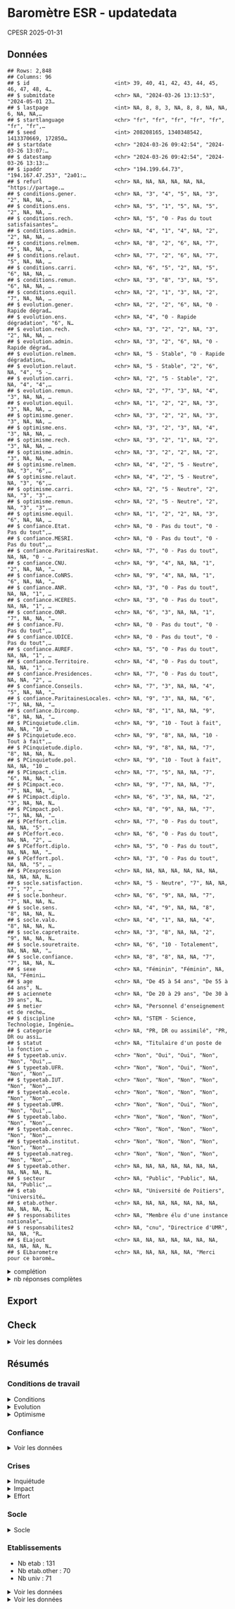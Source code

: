 Baromètre ESR - updatedata
================
CPESR
2025-01-31

## Données

    ## Rows: 2,848
    ## Columns: 96
    ## $ id                           <int> 39, 40, 41, 42, 43, 44, 45, 46, 47, 48, 4…
    ## $ submitdate                   <chr> NA, "2024-03-26 13:13:53", "2024-05-01 23…
    ## $ lastpage                     <int> NA, 8, 8, 3, NA, 8, 8, NA, NA, 6, NA, NA,…
    ## $ startlanguage                <chr> "fr", "fr", "fr", "fr", "fr", "fr", "fr",…
    ## $ seed                         <int> 208208165, 1340348542, 1413370669, 172850…
    ## $ startdate                    <chr> "2024-03-26 09:42:54", "2024-03-26 13:07:…
    ## $ datestamp                    <chr> "2024-03-26 09:42:54", "2024-03-26 13:13:…
    ## $ ipaddr                       <chr> "194.199.64.73", "194.167.47.253", "2a01:…
    ## $ refurl                       <chr> NA, NA, NA, NA, NA, NA, "https://partage.…
    ## $ conditions.gener.            <chr> NA, "3", "4", "5", NA, "3", "2", NA, NA, …
    ## $ conditions.ens.              <chr> NA, "5", "1", "5", NA, "5", "2", NA, NA, …
    ## $ conditions.rech.             <chr> NA, "5", "0 - Pas du tout satisfaisantes"…
    ## $ conditions.admin.            <chr> NA, "4", "1", "4", NA, "2", "2", NA, NA, …
    ## $ conditions.relmem.           <chr> NA, "8", "2", "6", NA, "7", "5", NA, NA, …
    ## $ conditions.relaut.           <chr> NA, "7", "2", "6", NA, "7", "5", NA, NA, …
    ## $ conditions.carri.            <chr> NA, "6", "5", "2", NA, "5", "6", NA, NA, …
    ## $ conditions.remun.            <chr> NA, "3", "8", "3", NA, "5", "6", NA, NA, …
    ## $ conditions.equil.            <chr> NA, "2", "1", "3", NA, "2", "7", NA, NA, …
    ## $ evolution.gener.             <chr> NA, "2", "2", "6", NA, "0 - Rapide dégrad…
    ## $ evolution.ens.               <chr> NA, "4", "0 - Rapide dégradation", "6", N…
    ## $ evolution.rech.              <chr> NA, "3", "2", "2", NA, "3", "2", NA, NA, …
    ## $ evolution.admin.             <chr> NA, "3", "2", "6", NA, "0 - Rapide dégrad…
    ## $ evolution.relmem.            <chr> NA, "5 - Stable", "0 - Rapide dégradation…
    ## $ evolution.relaut.            <chr> NA, "5 - Stable", "2", "6", NA, "4", "5 -…
    ## $ evolution.carri.             <chr> NA, "2", "5 - Stable", "2", NA, "4", "4",…
    ## $ evolution.remun.             <chr> NA, "2", "7", "3", NA, "4", "3", NA, NA, …
    ## $ evolution.equil.             <chr> NA, "1", "2", "2", NA, "3", "3", NA, NA, …
    ## $ optimisme.gener.             <chr> NA, "3", "2", "2", NA, "3", "3", NA, NA, …
    ## $ optimisme.ens.               <chr> NA, "3", "2", "3", NA, "4", "3", NA, NA, …
    ## $ optimisme.rech.              <chr> NA, "3", "2", "1", NA, "2", "3", NA, NA, …
    ## $ optimisme.admin.             <chr> NA, "3", "2", "2", NA, "2", "3", NA, NA, …
    ## $ optimisme.relmem.            <chr> NA, "4", "2", "5 - Neutre", NA, "3", "6",…
    ## $ optimisme.relaut.            <chr> NA, "4", "2", "5 - Neutre", NA, "3", "6",…
    ## $ optimisme.carri.             <chr> NA, "2", "5 - Neutre", "2", NA, "3", "3",…
    ## $ optimisme.remun.             <chr> NA, "2", "5 - Neutre", "2", NA, "3", "3",…
    ## $ optimisme.equil.             <chr> NA, "1", "2", "2", NA, "3", "6", NA, NA, …
    ## $ confiance.Etat.              <chr> NA, "0 - Pas du tout", "0 - Pas du tout",…
    ## $ confiance.MESRI.             <chr> NA, "0 - Pas du tout", "0 - Pas du tout",…
    ## $ confiance.ParitairesNat.     <chr> NA, "7", "0 - Pas du tout", NA, NA, "0 - …
    ## $ confiance.CNU.               <chr> NA, "9", "4", NA, NA, "1", "2", NA, NA, "…
    ## $ confiance.CoNRS.             <chr> NA, "9", "4", NA, NA, "1", "6", NA, NA, "…
    ## $ confiance.ANR.               <chr> NA, "3", "0 - Pas du tout", NA, NA, "1", …
    ## $ confiance.HCERES.            <chr> NA, "3", "0 - Pas du tout", NA, NA, "1", …
    ## $ confiance.ONR.               <chr> NA, "6", "3", NA, NA, "1", "7", NA, NA, "…
    ## $ confiance.FU.                <chr> NA, "0 - Pas du tout", "0 - Pas du tout",…
    ## $ confiance.UDICE.             <chr> NA, "0 - Pas du tout", "0 - Pas du tout",…
    ## $ confiance.AUREF.             <chr> NA, "5", "0 - Pas du tout", NA, NA, "1", …
    ## $ confiance.Territoire.        <chr> NA, "4", "0 - Pas du tout", NA, NA, "1", …
    ## $ confiance.Presidences.       <chr> NA, "7", "0 - Pas du tout", NA, NA, "2", …
    ## $ confiance.Conseils.          <chr> NA, "7", "3", NA, NA, "4", "5", NA, NA, "…
    ## $ confiance.ParitainesLocales. <chr> NA, "9", "3", NA, NA, "6", "7", NA, NA, "…
    ## $ confiance.Dircomp.           <chr> NA, "8", "1", NA, NA, "9", "8", NA, NA, "…
    ## $ PCinquietude.clim.           <chr> NA, "9", "10 - Tout à fait", NA, NA, "10 …
    ## $ PCinquietude.eco.            <chr> NA, "9", "8", NA, NA, "10 - Tout à fait",…
    ## $ PCinquietude.diplo.          <chr> NA, "9", "8", NA, NA, "7", "8", NA, NA, N…
    ## $ PCinquietude.pol.            <chr> NA, "9", "10 - Tout à fait", NA, NA, "10 …
    ## $ PCimpact.clim.               <chr> NA, "7", "5", NA, NA, "7", "6", NA, NA, "…
    ## $ PCimpact.eco.                <chr> NA, "9", "7", NA, NA, "7", "7", NA, NA, "…
    ## $ PCimpact.diplo.              <chr> NA, "6", "3", NA, NA, "2", "3", NA, NA, N…
    ## $ PCimpact.pol.                <chr> NA, "8", "9", NA, NA, "7", "7", NA, NA, "…
    ## $ PCeffort.clim.               <chr> NA, "7", "0 - Pas du tout", NA, NA, "5", …
    ## $ PCeffort.eco.                <chr> NA, "6", "0 - Pas du tout", NA, NA, "2", …
    ## $ PCeffort.diplo.              <chr> NA, "5", "0 - Pas du tout", NA, NA, NA, "…
    ## $ PCeffort.pol.                <chr> NA, "3", "0 - Pas du tout", NA, NA, "5", …
    ## $ PCexpression                 <chr> NA, NA, NA, NA, NA, NA, NA, NA, NA, NA, N…
    ## $ socle.satisfaction.          <chr> NA, "5 - Neutre", "7", NA, NA, "7", "7", …
    ## $ socle.bonheur.               <chr> NA, "6", "9", NA, NA, "7", "7", NA, NA, N…
    ## $ socle.sens.                  <chr> NA, "4", "9", NA, NA, "8", "8", NA, NA, N…
    ## $ socle.valo.                  <chr> NA, "4", "1", NA, NA, "4", "8", NA, NA, N…
    ## $ socle.capretraite.           <chr> NA, "3", "8", NA, NA, "2", "9", NA, NA, N…
    ## $ socle.souretraite.           <chr> NA, "6", "10 - Totalement", NA, NA, NA, "…
    ## $ socle.confiance.             <chr> NA, "8", "8", NA, NA, "7", "7", NA, NA, N…
    ## $ sexe                         <chr> NA, "Féminin", "Féminin", NA, NA, "Fémini…
    ## $ age                          <chr> NA, "De 45 à 54 ans", "De 55 à 64 ans", N…
    ## $ aciennete                    <chr> NA, "De 20 à 29 ans", "De 30 à 39 ans", N…
    ## $ metier                       <chr> NA, "Personnel d'enseignement et de reche…
    ## $ discipline                   <chr> NA, "STEM - Science, Technologie, Ingénie…
    ## $ categorie                    <chr> NA, "PR, DR ou assimilé", "PR, DR ou assi…
    ## $ statut                       <chr> NA, "Titulaire d'un poste de la fonction …
    ## $ typeetab.univ.               <chr> "Non", "Oui", "Oui", "Non", "Non", "Oui",…
    ## $ typeetab.UFR.                <chr> "Non", "Non", "Oui", "Non", "Non", "Non",…
    ## $ typeetab.IUT.                <chr> "Non", "Non", "Non", "Non", "Non", "Non",…
    ## $ typeetab.ecole.              <chr> "Non", "Non", "Non", "Non", "Non", "Non",…
    ## $ typeetab.UMR.                <chr> "Non", "Non", "Oui", "Non", "Non", "Oui",…
    ## $ typeetab.labo.               <chr> "Non", "Non", "Non", "Non", "Non", "Non",…
    ## $ typeetab.cenrec.             <chr> "Non", "Non", "Non", "Non", "Non", "Non",…
    ## $ typeetab.institut.           <chr> "Non", "Non", "Non", "Non", "Non", "Non",…
    ## $ typeetab.natreg.             <chr> "Non", "Non", "Non", "Non", "Non", "Non",…
    ## $ typeetab.other.              <chr> NA, NA, NA, NA, NA, NA, NA, NA, NA, NA, N…
    ## $ secteur                      <chr> NA, "Public", "Public", NA, NA, "Public",…
    ## $ etab                         <chr> NA, "Université de Poitiers", "Université…
    ## $ etab.other.                  <chr> NA, NA, NA, NA, NA, NA, NA, NA, NA, NA, N…
    ## $ responsabilites              <chr> NA, "Membre élu d'une instance nationale"…
    ## $ responsabilites2             <chr> NA, "cnu", "Directrice d'UMR", NA, NA, "R…
    ## $ ELajout                      <chr> NA, NA, NA, NA, NA, NA, NA, NA, NA, NA, N…
    ## $ ELbarometre                  <chr> NA, NA, NA, NA, NA, "Merci pour ce baromè…

<details>
<summary>
complétion
</summary>

| colonne                      | Renseigné_FALSE | Renseigné_TRUE |
|:-----------------------------|----------------:|---------------:|
| datestamp                    |              NA |           2848 |
| ipaddr                       |              NA |           2848 |
| seed                         |              NA |           2848 |
| startdate                    |              NA |           2848 |
| startlanguage                |              NA |           2848 |
| typeetab.IUT.                |              NA |           2848 |
| typeetab.UFR.                |              NA |           2848 |
| typeetab.UMR.                |              NA |           2848 |
| typeetab.cenrec.             |              NA |           2848 |
| typeetab.ecole.              |              NA |           2848 |
| typeetab.institut.           |              NA |           2848 |
| typeetab.labo.               |              NA |           2848 |
| typeetab.natreg.             |              NA |           2848 |
| typeetab.univ.               |              NA |           2848 |
| lastpage                     |             549 |           2299 |
| conditions.gener.            |             619 |           2229 |
| conditions.equil.            |             627 |           2221 |
| conditions.remun.            |             634 |           2214 |
| conditions.relmem.           |             641 |           2207 |
| conditions.carri.            |             671 |           2177 |
| conditions.admin.            |             683 |           2165 |
| conditions.relaut.           |             707 |           2141 |
| evolution.gener.             |             796 |           2052 |
| evolution.equil.             |             805 |           2043 |
| evolution.remun.             |             811 |           2037 |
| evolution.relmem.            |             825 |           2023 |
| evolution.carri.             |             827 |           2021 |
| conditions.rech.             |             831 |           2017 |
| evolution.admin.             |             834 |           2014 |
| optimisme.gener.             |             856 |           1992 |
| evolution.relaut.            |             860 |           1988 |
| optimisme.equil.             |             872 |           1976 |
| optimisme.remun.             |             874 |           1974 |
| optimisme.admin.             |             881 |           1967 |
| optimisme.carri.             |             886 |           1962 |
| optimisme.relmem.            |             889 |           1959 |
| optimisme.relaut.            |             907 |           1941 |
| confiance.Etat.              |             915 |           1933 |
| confiance.MESRI.             |             921 |           1927 |
| confiance.Dircomp.           |             922 |           1926 |
| PCinquietude.eco.            |             932 |           1916 |
| PCinquietude.clim.           |             933 |           1915 |
| PCinquietude.pol.            |             934 |           1914 |
| PCinquietude.diplo.          |             942 |           1906 |
| PCimpact.clim.               |             945 |           1903 |
| confiance.Presidences.       |             946 |           1902 |
| PCimpact.pol.                |             947 |           1901 |
| PCimpact.eco.                |             948 |           1900 |
| evolution.rech.              |             953 |           1895 |
| socle.valo.                  |             955 |           1893 |
| socle.satisfaction.          |             959 |           1889 |
| socle.sens.                  |             959 |           1889 |
| PCimpact.diplo.              |             963 |           1885 |
| submitdate                   |             976 |           1872 |
| socle.capretraite.           |             978 |           1870 |
| metier                       |             979 |           1869 |
| socle.bonheur.               |             981 |           1867 |
| age                          |             985 |           1863 |
| socle.souretraite.           |             985 |           1863 |
| statut                       |             985 |           1863 |
| aciennete                    |             988 |           1860 |
| optimisme.rech.              |             989 |           1859 |
| secteur                      |             989 |           1859 |
| categorie                    |             991 |           1857 |
| discipline                   |             993 |           1855 |
| confiance.Conseils.          |             995 |           1853 |
| socle.confiance.             |             997 |           1851 |
| PCeffort.clim.               |             998 |           1850 |
| confiance.HCERES.            |             999 |           1849 |
| sexe                         |            1011 |           1837 |
| confiance.ANR.               |            1018 |           1830 |
| confiance.Territoire.        |            1018 |           1830 |
| responsabilites              |            1033 |           1815 |
| confiance.ParitainesLocales. |            1046 |           1802 |
| etab                         |            1048 |           1800 |
| confiance.ONR.               |            1050 |           1798 |
| confiance.ParitairesNat.     |            1051 |           1797 |
| confiance.CNU.               |            1087 |           1761 |
| confiance.CoNRS.             |            1103 |           1745 |
| confiance.FU.                |            1115 |           1733 |
| conditions.ens.              |            1124 |           1724 |
| confiance.UDICE.             |            1128 |           1720 |
| PCeffort.eco.                |            1143 |           1705 |
| optimisme.ens.               |            1144 |           1704 |
| confiance.AUREF.             |            1166 |           1682 |
| evolution.ens.               |            1177 |           1671 |
| PCeffort.pol.                |            1239 |           1609 |
| PCeffort.diplo.              |            1327 |           1521 |
| responsabilites2             |            2002 |            846 |
| ELajout                      |            2535 |            313 |
| ELbarometre                  |            2637 |            211 |
| PCexpression                 |            2685 |            163 |
| typeetab.other.              |            2759 |             89 |
| etab.other.                  |            2765 |             83 |
| refurl                       |            2795 |             53 |

</details>
<details>
<summary>
nb réponses complètes
</summary>

| submitdate_na | lastpage |   nb | nbsum |
|:--------------|---------:|-----:|------:|
| TRUE          |        0 |   48 |    48 |
| TRUE          |        1 |  163 |   211 |
| TRUE          |        2 |   71 |   282 |
| TRUE          |        3 |   52 |   334 |
| TRUE          |        4 |   29 |   363 |
| TRUE          |        5 |   24 |   387 |
| TRUE          |        6 |   31 |   418 |
| TRUE          |        7 |    9 |   427 |
| FALSE         |        8 | 1872 |  2299 |
| TRUE          |       NA |  549 |  2848 |

</details>

## Export

## Check

<details>
<summary>
Voir les données
</summary>

    ## Joining with `by = join_by(id)`

| id | nb | submitdate | lastpage | startlanguage | seed | startdate | datestamp | ipaddr | refurl | conditions.gener. | conditions.ens. | conditions.rech. | conditions.admin. | conditions.relmem. | conditions.relaut. | conditions.carri. | conditions.remun. | conditions.equil. | evolution.gener. | evolution.ens. | evolution.rech. | evolution.admin. | evolution.relmem. | evolution.relaut. | evolution.carri. | evolution.remun. | evolution.equil. | optimisme.gener. | optimisme.ens. | optimisme.rech. | optimisme.admin. | optimisme.relmem. | optimisme.relaut. | optimisme.carri. | optimisme.remun. | optimisme.equil. | confiance.Etat. | confiance.MESRI. | confiance.ParitairesNat. | confiance.CNU. | confiance.CoNRS. | confiance.ANR. | confiance.HCERES. | confiance.ONR. | confiance.FU. | confiance.UDICE. | confiance.AUREF. | confiance.Territoire. | confiance.Presidences. | confiance.Conseils. | confiance.ParitairesLocales. | confiance.Dircomp. | PCinquietude.clim. | PCinquietude.eco. | PCinquietude.diplo. | PCinquietude.pol. | PCimpact.clim. | PCimpact.eco. | PCimpact.diplo. | PCimpact.pol. | PCeffort.clim. | PCeffort.eco. | PCeffort.diplo. | PCeffort.pol. | PCexpression | socle.satisfaction. | socle.bonheur. | socle.sens. | socle.valo. | socle.capretraite. | socle.souretraite. | socle.confiance. | sexe | age | anciennete | metier | discipline | categorie | statut | typeetab.univ. | typeetab.UFR. | typeetab.IUT. | typeetab.ecole. | typeetab.UMR. | typeetab.labo. | typeetab.cenrec. | typeetab.institut. | typeetab.natreg. | typeetab.other. | secteur | etab | etab.other. | responsabilites | responsabilites2 | ELajout | ELbarometre | metier.grp | statut.grp | responsabilites.grp | categorie.grp | anciennete.grp | discipline.grp | sexe.grp |
|---:|---:|:---|---:|:---|---:|:---|:---|:---|:---|:---|:---|:---|:---|:---|:---|:---|:---|:---|:---|:---|:---|:---|:---|:---|:---|:---|:---|:---|:---|:---|:---|:---|:---|:---|:---|:---|:---|:---|:---|:---|:---|:---|:---|:---|:---|:---|:---|:---|:---|:---|:---|:---|:---|:---|:---|:---|:---|:---|:---|:---|:---|:---|:---|:---|:---|:---|:---|:---|:---|:---|:---|:---|:---|:---|:---|:---|:---|:---|:---|:---|:---|:---|:---|:---|:---|:---|:---|:---|:---|:---|:---|:---|:---|:---|:---|:---|:---|:---|:---|:---|:---|:---|:---|
| 118 | 2 | 2024-09-03 05:37:02 | 8 | fr | 1132634813 | 2024-09-03 05:28:35 | 2024-09-03 05:37:02 | 2a01:cb05:25d:8d00:4150:b6c2:1b2:7b84 | NA | 0 - Pas du tout satisfaisantes | 0 - Pas du tout satisfaisantes | 0 - Pas du tout satisfaisantes | 0 - Pas du tout satisfaisantes | 0 - Pas du tout satisfaisantes | 0 - Pas du tout satisfaisantes | 0 - Pas du tout satisfaisantes | 0 - Pas du tout satisfaisantes | 0 - Pas du tout satisfaisantes | 0 - Rapide dégradation | 0 - Rapide dégradation | 0 - Rapide dégradation | 0 - Rapide dégradation | 0 - Rapide dégradation | 0 - Rapide dégradation | 0 - Rapide dégradation | 0 - Rapide dégradation | 0 - Rapide dégradation | 0 - Sans espoir | 0 - Sans espoir | 0 - Sans espoir | 0 - Sans espoir | 0 - Sans espoir | 0 - Sans espoir | 0 - Sans espoir | 0 - Sans espoir | 0 - Sans espoir | 0 - Pas du tout | 0 - Pas du tout | 0 - Pas du tout | 0 - Pas du tout | 0 - Pas du tout | 0 - Pas du tout | 0 - Pas du tout | 0 - Pas du tout | 0 - Pas du tout | 0 - Pas du tout | 0 - Pas du tout | 0 - Pas du tout | 0 - Pas du tout | 0 - Pas du tout | 0 - Pas du tout | 0 - Pas du tout | 10 - Tout à fait | 10 - Tout à fait | 10 - Tout à fait | 10 - Tout à fait | 10 - Tout à fait | 10 - Tout à fait | 10 - Tout à fait | 10 - Tout à fait | 10 - Tout à fait | 10 - Tout à fait | 10 - Tout à fait | 10 - Tout à fait | NA | NA | NA | NA | 0 - Pas du tout | 0 - Pas du tout | 0 - Pas du tout | 0 - Pas du tout | Masculin | NA | Au moins 40 ans | Personnel de recherche | NA | NA | Titulaire d’un poste de la fonction publique | Non | Non | Non | Non | Non | Oui | Non | Non | Non | NA | Public | NA | NA | NA | NA | NA | NA | C | Titulaire | NA | NA | Au moins 20 ans | NA | Masculin |
| 1265 | 2 | NA | 1 | fr | 2146177857 | 2024-09-06 12:21:52 | 2024-09-06 12:22:52 | 2a01:e34:ec29:e080:35de:fe0f:d199:a106 | NA | 3 | 3 | 3 | 3 | 3 | 3 | 3 | 3 | 0 - Pas du tout satisfaisantes | NA | NA | NA | NA | NA | NA | NA | NA | NA | NA | NA | NA | NA | NA | NA | NA | NA | NA | NA | NA | NA | NA | NA | NA | NA | NA | NA | NA | NA | NA | NA | NA | NA | NA | NA | NA | NA | NA | NA | NA | NA | NA | NA | NA | NA | NA | NA | NA | NA | NA | NA | NA | NA | NA | NA | NA | NA | NA | NA | NA | NA | Non | Non | Non | Non | Non | Non | Non | Non | Non | NA | NA | NA | NA | NA | NA | NA | NA | NA | NA | NA | NA | NA | NA | NA |
| 1315 | 2 | NA | 1 | fr | 1644208992 | 2024-09-06 14:27:12 | 2024-09-06 14:29:17 | 147.171.178.5 | NA | 9 | 9 | 9 | 9 | 10 - Tout à fait satisfaisantes | 10 - Tout à fait satisfaisantes | 9 | 9 | 9 | NA | NA | NA | NA | NA | NA | NA | NA | NA | NA | NA | NA | NA | NA | NA | NA | NA | NA | NA | NA | NA | NA | NA | NA | NA | NA | NA | NA | NA | NA | NA | NA | NA | NA | NA | NA | NA | NA | NA | NA | NA | NA | NA | NA | NA | NA | NA | NA | NA | NA | NA | NA | NA | NA | NA | NA | NA | NA | NA | NA | NA | Non | Non | Non | Non | Non | Non | Non | Non | Non | NA | NA | NA | NA | NA | NA | NA | NA | NA | NA | NA | NA | NA | NA | NA |
| 1338 | 2 | 2024-09-06 15:15:57 | 8 | fr | 1024161418 | 2024-09-06 15:11:23 | 2024-09-06 15:15:57 | 5.51.99.113 | NA | 0 - Pas du tout satisfaisantes | 0 - Pas du tout satisfaisantes | 0 - Pas du tout satisfaisantes | 0 - Pas du tout satisfaisantes | 0 - Pas du tout satisfaisantes | 0 - Pas du tout satisfaisantes | 0 - Pas du tout satisfaisantes | 0 - Pas du tout satisfaisantes | 0 - Pas du tout satisfaisantes | 0 - Rapide dégradation | 0 - Rapide dégradation | 0 - Rapide dégradation | 0 - Rapide dégradation | 0 - Rapide dégradation | 0 - Rapide dégradation | 0 - Rapide dégradation | 0 - Rapide dégradation | 0 - Rapide dégradation | 0 - Sans espoir | 0 - Sans espoir | 0 - Sans espoir | 0 - Sans espoir | 0 - Sans espoir | 0 - Sans espoir | 0 - Sans espoir | 0 - Sans espoir | 0 - Sans espoir | 0 - Pas du tout | 0 - Pas du tout | 0 - Pas du tout | 0 - Pas du tout | 0 - Pas du tout | 0 - Pas du tout | 0 - Pas du tout | 0 - Pas du tout | 0 - Pas du tout | 0 - Pas du tout | 0 - Pas du tout | 0 - Pas du tout | 0 - Pas du tout | 0 - Pas du tout | 0 - Pas du tout | 0 - Pas du tout | 10 - Tout à fait | 10 - Tout à fait | 10 - Tout à fait | 10 - Tout à fait | 10 - Tout à fait | 10 - Tout à fait | 10 - Tout à fait | 10 - Tout à fait | 0 - Pas du tout | 0 - Pas du tout | 0 - Pas du tout | 0 - Pas du tout | NA | 0 - Pas du tout | 0 - Pas du tout | 0 - Pas du tout | 0 - Pas du tout | 0 - Pas du tout | 0 - Pas du tout | 0 - Pas du tout | Masculin | Moins de 25 ans | NA | Personnel d’enseignement et de recherche | STEM - Science, Technologie, Ingénierie et Mathématiques | Doctorant, post-doctorant, ATER, ATEN, vacataire ou assimilé | NA | Oui | Oui | Non | Non | Non | Non | Non | Non | Non | NA | Public | NA | NA | NA | NA | NA | NA | E-EC | NA | NA | Doc, Post-Doc, |  |  |  |
| ATER, vacataires | NA | STEM | Masculin |  |  |  |  |  |  |  |  |  |  |  |  |  |  |  |  |  |  |  |  |  |  |  |  |  |  |  |  |  |  |  |  |  |  |  |  |  |  |  |  |  |  |  |  |  |  |  |  |  |  |  |  |  |  |  |  |  |  |  |  |  |  |  |  |  |  |  |  |  |  |  |  |  |  |  |  |  |  |  |  |  |  |  |  |  |  |  |  |  |  |  |  |  |  |  |  |  |  |  |  |
| 1454 | 2 | NA | 1 | fr | 1302241892 | 2024-09-06 23:22:18 | 2024-09-06 23:25:22 | 2001:861:e3c4:c360:3976:efe:e5ec:135e | <https://academia.hypotheses.org/> | 8 | NA | 5 | NA | 8 | 8 | 5 | 5 | 8 | NA | NA | NA | NA | NA | NA | NA | NA | NA | NA | NA | NA | NA | NA | NA | NA | NA | NA | NA | NA | NA | NA | NA | NA | NA | NA | NA | NA | NA | NA | NA | NA | NA | NA | NA | NA | NA | NA | NA | NA | NA | NA | NA | NA | NA | NA | NA | NA | NA | NA | NA | NA | NA | NA | NA | NA | NA | NA | NA | NA | NA | Non | Non | Non | Non | Non | Non | Non | Non | Non | NA | NA | NA | NA | NA | NA | NA | NA | NA | NA | NA | NA | NA | NA | NA |
| 2540 | 2 | NA | 0 | fr | 1731270036 | 2024-09-25 23:45:54 | 2024-09-25 23:47:55 | 89.3.147.175 | NA | 0 - Pas du tout satisfaisantes | NA | NA | NA | NA | NA | 0 - Pas du tout satisfaisantes | 0 - Pas du tout satisfaisantes | 2 | NA | NA | NA | NA | NA | NA | NA | NA | NA | NA | NA | NA | NA | NA | NA | NA | NA | NA | NA | NA | NA | NA | NA | NA | NA | NA | NA | NA | NA | NA | NA | NA | NA | NA | NA | NA | NA | NA | NA | NA | NA | NA | NA | NA | NA | NA | NA | NA | NA | NA | NA | NA | NA | NA | NA | NA | NA | NA | NA | NA | NA | Non | Non | Non | Non | Non | Non | Non | Non | Non | NA | NA | NA | NA | NA | NA | NA | NA | NA | NA | NA | NA | NA | NA | NA |
| 2606 | 2 | NA | 0 | fr | 1048058412 | 2024-10-01 16:18:43 | 2024-10-01 16:19:50 | 193.55.218.7 | NA | 6 | NA | NA | NA | NA | NA | NA | 0 - Pas du tout satisfaisantes | 6 | NA | NA | NA | NA | NA | NA | NA | NA | NA | NA | NA | NA | NA | NA | NA | NA | NA | NA | NA | NA | NA | NA | NA | NA | NA | NA | NA | NA | NA | NA | NA | NA | NA | NA | NA | NA | NA | NA | NA | NA | NA | NA | NA | NA | NA | NA | NA | NA | NA | NA | NA | NA | NA | NA | NA | NA | NA | NA | NA | NA | NA | Non | Non | Non | Non | Non | Non | Non | Non | Non | NA | NA | NA | NA | NA | NA | NA | NA | NA | NA | NA | NA | NA | NA | NA |

</details>

## Résumés

### Conditions de travail

<details>
<summary>
Conditions
</summary>

    ## Joining with `by = join_by(Question)`
    ## Joining with `by = join_by(Question)`

| Question           | nb.réponses | Négatif | Neutre | Positif | NCP |      Score |
|:-------------------|------------:|:--------|:-------|:--------|:----|-----------:|
| conditions.admin.  |        2162 | 67%     | 13%    | 20%     | NA  | -1.4690102 |
| conditions.carri.  |        2175 | 56%     | 14%    | 31%     | NA  | -1.0505747 |
| conditions.ens.    |        1723 | 40%     | 18%    | 43%     | NA  | -0.0092861 |
| conditions.equil.  |        2219 | 49%     | 13%    | 38%     | NA  | -0.4357819 |
| conditions.gener.  |        2229 | 35%     | 15%    | 50%     | NA  |  0.3091072 |
| conditions.rech.   |        2015 | 43%     | 14%    | 43%     | NA  | -0.1404467 |
| conditions.relaut. |        2139 | 24%     | 16%    | 60%     | NA  |  0.9102384 |
| conditions.relmem. |        2205 | 20%     | 13%    | 67%     | NA  |  1.3333333 |
| conditions.remun.  |        2211 | 55%     | 13%    | 32%     | NA  | -0.8521031 |
| Global             |       19078 | 43%     | 14%    | 43%     | NA  |         NA |

</details>
<details>
<summary>
Evolution
</summary>

    ## Joining with `by = join_by(Question)`
    ## Joining with `by = join_by(Question)`

| Question          | nb.réponses | Négatif | Neutre | Positif | NCP |      Score |
|:------------------|------------:|:--------|:-------|:--------|:----|-----------:|
| evolution.admin.  |        2013 | 79%     | 16%    | 5%      | NA  | -2.2468952 |
| evolution.carri.  |        2020 | 60%     | 32%    | 8%      | NA  | -1.4935644 |
| evolution.ens.    |        1669 | 63%     | 31%    | 6%      | NA  | -1.4667466 |
| evolution.equil.  |        2042 | 48%     | 39%    | 12%     | NA  | -1.0122429 |
| evolution.gener.  |        2050 | 68%     | 25%    | 8%      | NA  | -1.5375610 |
| evolution.rech.   |        1893 | 69%     | 23%    | 8%      | NA  | -1.5324881 |
| evolution.relaut. |        1987 | 32%     | 56%    | 12%     | NA  | -0.4564670 |
| evolution.relmem. |        2022 | 30%     | 56%    | 14%     | NA  | -0.3946588 |
| evolution.remun.  |        2036 | 57%     | 28%    | 15%     | NA  | -1.2937132 |
| Global            |       17732 | 56%     | 34%    | 10%     | NA  |         NA |

</details>
<details>
<summary>
Optimisme
</summary>

    ## Joining with `by = join_by(Question)`
    ## Joining with `by = join_by(Question)`

| Question          | nb.réponses | Négatif | Neutre | Positif | NCP |      Score |
|:------------------|------------:|:--------|:-------|:--------|:----|-----------:|
| optimisme.admin.  |        1967 | 86%     | 10%    | 4%      | NA  | -2.8093543 |
| optimisme.carri.  |        1962 | 75%     | 18%    | 7%      | NA  | -2.3384302 |
| optimisme.ens.    |        1704 | 80%     | 14%    | 6%      | NA  | -2.3849765 |
| optimisme.equil.  |        1976 | 52%     | 34%    | 15%     | NA  | -1.2201417 |
| optimisme.gener.  |        1992 | 79%     | 14%    | 7%      | NA  | -2.2530120 |
| optimisme.rech.   |        1859 | 81%     | 12%    | 7%      | NA  | -2.4254976 |
| optimisme.relaut. |        1941 | 37%     | 46%    | 18%     | NA  | -0.6300876 |
| optimisme.relmem. |        1959 | 35%     | 45%    | 20%     | NA  | -0.5145482 |
| optimisme.remun.  |        1974 | 77%     | 16%    | 7%      | NA  | -2.3844985 |
| Global            |       17334 | 67%     | 23%    | 10%     | NA  |         NA |

</details>

### Confiance

<details>
<summary>
Voir les données
</summary>

    ## Joining with `by = join_by(Question)`
    ## Joining with `by = join_by(Question)`

| Question                     | nb.réponses | Négatif | Neutre | Positif | NCP |      Score |
|:-----------------------------|------------:|:--------|:-------|:--------|:----|-----------:|
| confiance.ANR.               |        1727 | 79%     | 12%    | 9%      | 6%  | -2.6560510 |
| confiance.AUREF.             |         566 | 81%     | 14%    | 4%      | 66% | -3.2137809 |
| confiance.CNU.               |        1553 | 49%     | 16%    | 35%     | 12% | -0.7546684 |
| confiance.CoNRS.             |        1287 | 52%     | 18%    | 30%     | 26% | -1.0520591 |
| confiance.Conseils.          |        1695 | 57%     | 17%    | 27%     | 9%  | -1.2194690 |
| confiance.Dircomp.           |        1905 | 27%     | 11%    | 61%     | 1%  |  1.0808399 |
| confiance.Etat.              |        1889 | 91%     | 5%     | 3%      | 2%  | -3.5293806 |
| confiance.FU.                |        1072 | 78%     | 14%    | 9%      | 38% | -2.7733209 |
| confiance.HCERES.            |        1750 | 77%     | 11%    | 11%     | 5%  | -2.6480000 |
| confiance.MESRI.             |        1885 | 91%     | 5%     | 4%      | 2%  | -3.4265252 |
| confiance.ONR.               |        1611 | 59%     | 18%    | 23%     | 10% | -1.4425822 |
| confiance.ParitairesLocales. |        1500 | 42%     | 19%    | 39%     | 17% | -0.3880000 |
| confiance.ParitairesNat.     |        1263 | 65%     | 16%    | 18%     | 30% | -1.8210610 |
| confiance.Presidences.       |        1852 | 62%     | 14%    | 25%     | 3%  | -1.5000000 |
| confiance.Territoire.        |        1697 | 68%     | 15%    | 17%     | 7%  | -1.9587507 |
| confiance.UDICE.             |         918 | 82%     | 12%    | 5%      | 47% | -3.3485839 |
| Global                       |       24170 | 66%     | 13%    | 21%     | NA  |         NA |

</details>

### Crises

<details>
<summary>
Inquiétude
</summary>

    ## Joining with `by = join_by(Question)`
    ## Joining with `by = join_by(Question)`

| Question            | nb.réponses | Négatif | Neutre | Positif | NCP |    Score |
|:--------------------|------------:|:--------|:-------|:--------|:----|---------:|
| PCinquietude.clim.  |        1915 | 6%      | 5%     | 89%     | NA  | 3.501305 |
| PCinquietude.diplo. |        1906 | 13%     | 12%    | 74%     | NA  | 2.051417 |
| PCinquietude.eco.   |        1916 | 10%     | 8%     | 82%     | NA  | 2.416493 |
| PCinquietude.pol.   |        1914 | 7%      | 6%     | 86%     | NA  | 2.922675 |
| Global              |        7651 | 9%      | 8%     | 83%     | NA  |       NA |

</details>
<details>
<summary>
Impact
</summary>

    ## Joining with `by = join_by(Question)`
    ## Joining with `by = join_by(Question)`

| Question        | nb.réponses | Négatif | Neutre | Positif | NCP |      Score |
|:----------------|------------:|:--------|:-------|:--------|:----|-----------:|
| PCimpact.clim.  |        1903 | 23%     | 13%    | 64%     | NA  |  1.2858644 |
| PCimpact.diplo. |        1885 | 41%     | 18%    | 41%     | NA  | -0.1405836 |
| PCimpact.eco.   |        1900 | 9%      | 6%     | 85%     | NA  |  2.7173684 |
| PCimpact.pol.   |        1901 | 15%     | 9%     | 77%     | NA  |  2.2709100 |
| Global          |        7589 | 22%     | 11%    | 67%     | NA  |         NA |

</details>
<details>
<summary>
Effort
</summary>

    ## Joining with `by = join_by(Question)`
    ## Joining with `by = join_by(Question)`

| Question        | nb.réponses | Négatif | Neutre | Positif | NCP |     Score |
|:----------------|------------:|:--------|:-------|:--------|:----|----------:|
| PCeffort.clim.  |        1850 | 58%     | 15%    | 27%     | NA  | -1.277297 |
| PCeffort.diplo. |        1521 | 59%     | 27%    | 14%     | NA  | -1.837607 |
| PCeffort.eco.   |        1705 | 63%     | 22%    | 15%     | NA  | -1.770674 |
| PCeffort.pol.   |        1609 | 70%     | 21%    | 10%     | NA  | -2.321939 |
| Global          |        6685 | 62%     | 21%    | 17%     | NA  |        NA |

</details>

### Socle

<details>
<summary>
Socle
</summary>

    ## Joining with `by = join_by(Question)`
    ## Joining with `by = join_by(Question)`

| Question            | nb.réponses | Négatif | Neutre | Positif | NCP |      Score |
|:--------------------|------------:|:--------|:-------|:--------|:----|-----------:|
| socle.bonheur.      |        1867 | 9%      | 15%    | 76%     | NA  |  1.8998393 |
| socle.capretraite.  |        1870 | 37%     | 14%    | 49%     | NA  |  0.4438503 |
| socle.confiance.    |        1851 | 16%     | 28%    | 56%     | NA  |  0.9378714 |
| socle.satisfaction. |        1889 | 23%     | 12%    | 66%     | NA  |  1.0577025 |
| socle.sens.         |        1889 | 17%     | 8%     | 75%     | NA  |  1.8173637 |
| socle.souretraite.  |        1863 | 31%     | 15%    | 54%     | NA  |  0.8480945 |
| socle.valo.         |        1893 | 59%     | 11%    | 30%     | NA  | -1.0987850 |
| Global              |       13122 | 27%     | 15%    | 58%     | NA  |         NA |

</details>

### Etablissements

- Nb etab : 131
- Nb etab.other : 70
- Nb univ : 71

<details>
<summary>
Voir les données
</summary>

| etab | nb_reponses |
|:---|---:|
| NA | 434 |
| CNRS | 199 |
| Autre | 103 |
| Aix-Marseille Université | 70 |
| Université Grenoble Alpes | 59 |
| Université de Lorraine | 52 |
| Université Paris-Cité | 51 |
| Muséum national d’histoire naturelle | 50 |
| Université de Strasbourg | 49 |
| Université de Lille | 48 |
| Université Paris-Saclay | 48 |
| Sorbonne Université | 46 |
| Université Paris 1 - Panthéon Sorbonne | 42 |
| Université du Littoral Côte d’Opale | 41 |
| Inserm | 37 |
| Université Claude Bernard - Lyon 1 | 35 |
| Université de Rennes 1 | 32 |
| Nantes Université | 31 |
| Université Toulouse III - Paul Sabatier | 30 |
| IRD | 29 |
| Université de Montpellier | 28 |
| Université Toulouse - Jean Jaurès | 27 |
| Inrae | 25 |
| Université de Poitiers | 22 |
| Université de Franche-Comté | 22 |
| Université de Bordeaux | 21 |
| Université Paris sciences et lettres | 21 |
| Université de Caen Normandie | 21 |
| École des hautes études en sciences sociales | 20 |
| Université Gustave Eiffel | 19 |
| CEA | 19 |
| Université Paris Nanterre | 18 |
| Université Paris 8 - Vincennes - Saint-Denis | 18 |
| Université Sorbonne Paris Nord | 16 |
| Université de Rouen Normandie | 15 |
| MNHN | 14 |
| Université de Bourgogne | 14 |
| Université de Picardie Jules-Verne | 14 |
| Université Sorbonne Nouvelle - Paris 3 | 13 |
| Université Bordeaux Montaigne | 12 |
| Inria | 12 |
| Université de Tours | 12 |
| Sciences Po | 12 |
| Université Jean Monnet | 12 |
| CY Cergy Paris Université | 11 |
| Université de Bretagne Occidentale | 11 |
| Université Clermont Auvergne | 11 |
| Le Mans Université | 10 |
| Université de Limoges | 10 |
| Université de Versailles Saint-Quentin-en-Yvelines | 10 |
| Université Rennes 2 | 10 |
| Institut polytechnique de Paris | 9 |
| Université d’Angers | 9 |
| Ifremer | 9 |
| Université Le Havre Normandie | 9 |
| Université Lumière - Lyon 2 | 8 |
| Université de Reims Champagne-Ardenne | 8 |
| Conservatoire national des arts et métiers | 7 |
| Avignon Université | 7 |
| Institut national des langues et civilisations orientales | 7 |
| Université de technologie de Compiègne | 7 |
| École normale supérieure de Lyon | 7 |
| La Rochelle Université | 7 |
| Institut Mines-Télécom, au périmètre des écoles IMT Atlantique, Lille Douai, Albi, Alès, Mines Saint-Étienne et Institut Mines-Télécom Business school | 7 |
| Université Côte d’Azur | 7 |
| Cirad | 7 |
| Université Paris-Est Créteil | 5 |
| Toulouse INP | 5 |
| Institut national d’enseignement supérieur pour l’agriculture, l’alimentation et l’environnement | 5 |
| Université Jean Moulin - Lyon 3 | 5 |
| Université Savoie Mont Blanc | 5 |
| Université de Perpignan Via Domitia | 5 |
| Institut national universitaire Jean-François Champollion | 4 |
| Université Toulouse Capitole | 4 |
| Université Panthéon-Assas | 4 |
| Université de Pau et des Pays de l’Adour | 4 |
| Sciences Po Bordeaux | 4 |
| Université d’Orléans | 4 |
| Institut national des sciences appliquées de Toulouse | 4 |
| Université Paul-Valéry - Montpellier 3 | 3 |
| École nationale de l’aviation civile | 3 |
| Ined | 3 |
| Sciences Po Lyon | 3 |
| Collège de France | 3 |
| Université de Haute-Alsace | 2 |
| Université de Toulon | 2 |
| Centrale Marseille | 2 |
| Université d’Artois | 2 |
| Institut catholique de Paris | 2 |
| Université Bretagne Sud | 2 |
| Institut national des sciences appliquées de Lyon | 2 |
| Université Polytechnique Hauts-de-France | 2 |
| Université de technologie de Troyes | 2 |
| École normale supérieure de Rennes | 2 |
| Institut national des sciences appliquées de Rouen Normandie | 2 |
| Institut national des sciences appliquées Centre Val de Loire | 2 |
| Université de Nîmes | 2 |
| Université de technologie de Belfort-Montbéliard | 1 |
| Université de Guyane | 1 |
| Centrale Lyon | 1 |
| IRSN | 1 |
| Bordeaux INP | 1 |
| Agrosup Dijon | 1 |
| École supérieure d’ingénieurs des travaux de la construction de Caen | 1 |
| Université d’Évry-Val-d’Essonne | 1 |
| École française d’Extrême-Orient | 1 |
| Arts et Métiers Sciences et Technologies | 1 |
| Institut national supérieur de formation et de recherche pour l’éducation des jeunes handicapés et les enseignements adaptés | 1 |
| Sciences Po Rennes | 1 |
| École nationale des travaux publics de l’État | 1 |
| École nationale supérieure d’architecture de Normandie | 1 |
| ANR | 1 |
| Centre de formation des journalistes | 1 |
| École nationale d’ingénieurs de Brest | 1 |
| Université de la Nouvelle-Calédonie | 1 |
| Université de La Réunion | 1 |
| École nationale supérieure d’architecture de Toulouse | 1 |
| Université des Antilles | 1 |
| École française d’Athènes | 1 |
| École nationale supérieure d’ingénieurs de Caen | 1 |
| Centrale Lille Institut | 1 |
| École nationale supérieure Louis Lumière | 1 |
| École nationale supérieure de mécanique et d’aérotechnique de Poitiers | 1 |
| Institut national des sciences appliquées de Rennes | 1 |
| ESIEE Paris | 1 |
| Institut supérieur de l’aéronautique et de l’espace | 1 |
| École des hautes études en santé publique | 1 |
| Université de Corse Pasquale Paoli | 1 |
| Sciences Po Aix | 1 |
| Institut catholique de Lille | 1 |
| Y SCHOOLS | 1 |

</details>
<details>
<summary>
Voir les données
</summary>

| etab.other. | nb_reponses |
|:---|---:|
| NA | 2151 |
| cea | 3 |
| ne souhaite pas répondre | 3 |
| ifremer | 3 |
| espci | 3 |
| observatoire de paris | 2 |
| ens paris | 2 |
| université paris cité | 2 |
| institut de physique du globe de paris | 2 |
| institut pasteur | 2 |
| université paris-cité | 2 |
| université de strasbourg | 1 |
| université gustave eiffel | 1 |
| institut agro | 1 |
| toulouse inp | 1 |
| institut agro (masa) | 1 |
| \- | 1 |
| université de tours | 1 |
| réseau national des maisons des sciences de l’homme | 1 |
| lyon | 1 |
| institut superieur des beaux arts de besançon | 1 |
| onera | 1 |
| grenoble inp - uga | 1 |
| cirad (cetre international de la recherche en agronomie pour le développement | 1 |
| chuga | 1 |
| inspe de lorraine | 1 |
| inspe de paris | 1 |
| université d’angers (je ne comprends pas pourquoi elle ne figure pas dans cette liste) | 1 |
| université du havre | 1 |
| bordeaux | 1 |
| ehess | 1 |
| inrap (cotutelle en théorie) | 1 |
| sciences po saint-germain-en-laye | 1 |
| ulb | 1 |
| université libre de bruxelles | 1 |
| mines paris | 1 |
| ecole nationale supérieure d’architecture de nantes | 1 |
| grenoble inp | 1 |
| n.c | 1 |
| école normale supérieure de paris | 1 |
| iogs | 1 |
| mesr | 1 |
| ipgp | 1 |
| anrs mie | 1 |
| université paris dauphine | 1 |
| imt atlantique | 1 |
| institut national des sciences appliquées hauts-de-france | 1 |
| ifcs esquirol (hcl) | 1 |
| ensma | 1 |
| institut du cerveau | 1 |
| ensiie | 1 |
| agroparistech | 1 |
| université de tours | 1 |
| ecole supérieure de physique et de chimie industrielles de la ville de paris | 1 |
| ecole nationale supérieure d’architecture de lyon | 1 |
| cnrs | 1 |
| école nationale supérieure d’architecture de lyon | 1 |
| université sorbonne paris nord | 1 |
| inp grenoble | 1 |
| institut de recherche pour le développement | 1 |
| sans réponse | 1 |
| institut de physique et chimie des matériaux de strasbourg | 1 |
| ephe | 1 |
| ensta paris | 1 |
| inrae | 1 |
| centre national de la recherche scientifique | 1 |
| météo-france | 1 |
| iut paris rives de seine | 1 |
| ens ulm - psl | 1 |
| sciences po grenoble | 1 |

</details>
